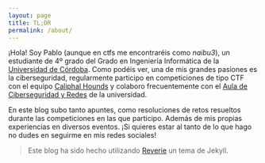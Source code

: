 ```yaml
---
layout: page
title: TL;DR
permalink: /about/
---
```


¡Hola! Soy Pablo (aunque en ctfs me encontraréis como *naibu3*), un estudiante de 4º grado del Grado en Ingeniería Informática de la [Universidad de Córdoba](http://www.uco.es/). Como podéis ver, una de mis grandes pasiones es la ciberseguridad, regularmente participo en competiciones de tipo CTF con el equipo [Caliphal Hounds](https://ctftime.org/team/225933/) y colaboro frecuentemente con el [Aula de Ciberseguridad y Redes](https://www.uco.es/aulaRedesSeguridad/) de la universidad.

En este blog subo tanto apuntes, como resoluciones de retos resueltos durante las competiciones en las que participo. Además de mis propias experiencias en diversos eventos. ¡Si quieres estar al tanto de lo que hago no dudes en seguirme en mis redes sociales!

> Este blog ha sido hecho utilizando [Reverie](https://github.com/amitmerchant1990/reverie) un tema de Jekyll.
